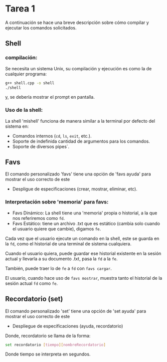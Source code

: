 # Tarea 1
A continuación se hace una breve descripción sobre cómo compilar y ejecutar los comandos solicitados.
## Shell
### compilación:
Se necesita un sistema Unix, su compilación y ejecución es como la de cualquier programa:

```bash
g++ shell.cpp -o shell 
./shell
```
y, se debería mostrar el prompt en pantalla.

### Uso de la shell:
La shell 'mishell' funciona de manera similar a la terminal por defecto del sistema en:
- Comandos internos (`cd`, `ls`, `exit`, etc.).
- Soporte de indefinida cantidad de argumentos para los comandos.
- Soporte de diversos pipes´.

## Favs
El comando personalizado 'favs' tiene una opción de 'favs ayuda' para mostrar el uso correcto de este
- Despligue de especificaciones (crear, mostrar, eliminar, etc).

### Interpretación sobre 'memoria' para favs:
- Favs Dinámico: La shell tiene una 'memoria' propia o historial, a la que nos referiremos como `fd`.
- Favs Estático: tiene un archivo .txt que es estático (cambia solo cuando el usuario quiere que cambie), digamos `fe`.

Cada vez que el usuario ejecute un comando en la shell, este se guarda en la `fd`, como el historial de una terminal de sistema cualquiera.

Cuando el usuario quiera, puede guardar ese historial existente en la sesión actual y llevarla a su documento .txt, pasa la `fd` a la `fe`.

También, puede traer lo de `fe` a `fd` con `favs cargar`.

El usuario, cuando hace uso de `favs mostrar`, muestra tanto el historial de la sesión actual `fd` como `fe`.


## Recordatorio (set)
El comando personalizado 'set' tiene una opción de 'set ayuda' para mostrar el uso correcto de este
- Despliegue de especificaciones (ayuda, recordatorio)

Donde, recordatorio se llama de la forma:
```bash
set recordatorio [tiempo][nombreRecordatorio]
```
Donde tiempo se interpreta en segundos.